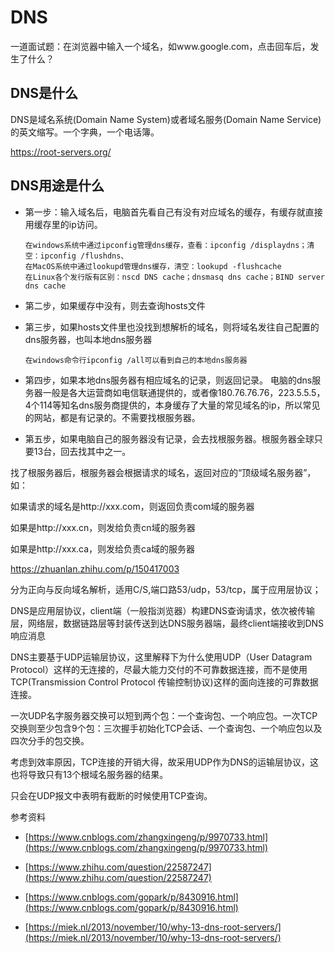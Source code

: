 # DNS

一道面试题：在浏览器中输入一个域名，如www.google.com，点击回车后，发生了什么？

## DNS是什么
DNS是域名系统(Domain Name System)或者域名服务(Domain Name Service)的英文缩写。一个字典，一个电话簿。

https://root-servers.org/

## DNS用途是什么


- 第一步：输入域名后，电脑首先看自己有没有对应域名的缓存，有缓存就直接用缓存里的ip访问。
    ```text
    在windows系统中通过ipconfig管理dns缓存，查看：ipconfig /displaydns；清空：ipconfig /flushdns、
    在MacOS系统中通过lookupd管理dns缓存，清空：lookupd -flushcache 
    在Linux各个发行版有区别：nscd DNS cache；dnsmasq dns cache；BIND server dns cache
    ```
- 第二步，如果缓存中没有，则去查询hosts文件
- 第三步，如果hosts文件里也没找到想解析的域名，则将域名发往自己配置的dns服务器，也叫本地dns服务器
    ```text
    在windows命令行ipconfig /all可以看到自己的本地dns服务器
    
    ```
- 第四步，如果本地dns服务器有相应域名的记录，则返回记录。
  电脑的dns服务器一般是各大运营商如电信联通提供的，或者像180.76.76.76，223.5.5.5，4个114等知名dns服务商提供的，本身缓存了大量的常见域名的ip，所以常见的网站，都是有记录的。不需要找根服务器。

- 第五步，如果电脑自己的服务器没有记录，会去找根服务器。根服务器全球只要13台，回去找其中之一。

找了根服务器后，根服务器会根据请求的域名，返回对应的“顶级域名服务器”，如：

如果请求的域名是http://xxx.com，则返回负责com域的服务器

如果是http://xxx.cn，则发给负责cn域的服务器

如果是http://xxx.ca，则发给负责ca域的服务器

https://zhuanlan.zhihu.com/p/150417003





分为正向与反向域名解析，适用C/S,端口路53/udp，53/tcp，属于应用层协议；

DNS是应用层协议，client端（一般指浏览器）构建DNS查询请求，依次被传输层，网络层，数据链路层等封装传送到达DNS服务器端，最终client端接收到DNS响应消息

DNS主要基于UDP运输层协议，这里解释下为什么使用UDP（User Datagram Protocol）这样的无连接的，尽最大能力交付的不可靠数据连接，而不是使用TCP\(Transmission Control Protocol 传输控制协议\)这样的面向连接的可靠数据连接。

一次UDP名字服务器交换可以短到两个包：一个查询包、一个响应包。一次TCP交换则至少包含9个包：三次握手初始化TCP会话、一个查询包、一个响应包以及四次分手的包交换。

考虑到效率原因，TCP连接的开销大得，故采用UDP作为DNS的运输层协议，这也将导致只有13个根域名服务器的结果。

只会在UDP报文中表明有截断的时候使用TCP查询。

参考资料

* [https://www.cnblogs.com/zhangxingeng/p/9970733.html](https://www.cnblogs.com/zhangxingeng/p/9970733.html)

* [https://www.zhihu.com/question/22587247](https://www.zhihu.com/question/22587247)

* [https://www.cnblogs.com/gopark/p/8430916.html](https://www.cnblogs.com/gopark/p/8430916.html)

* [https://miek.nl/2013/november/10/why-13-dns-root-servers/](https://miek.nl/2013/november/10/why-13-dns-root-servers/)



